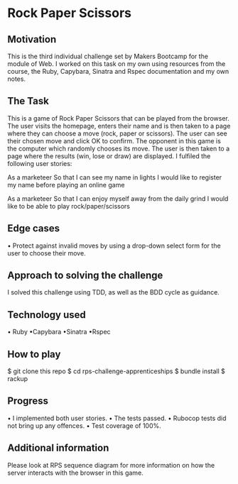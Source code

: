 # Rock Paper Scissors

## Motivation
This is the third individual challenge set by Makers Bootcamp for the module of Web. I worked on this task on my own using resources from the course, the Ruby, Capybara, Sinatra and Rspec documentation and my own notes.

## The Task
This is a game of Rock Paper Scissors that can be played from the browser. The user visits the homepage, enters their name and is then taken to a page where they can choose a move (rock, paper or scissors). The user can see their chosen move and click OK to confirm. The opponent in this game is the computer which randomly chooses its move. The user is then taken to a page where the results (win, lose or draw) are displayed. I fulfiled the following user stories:

As a marketeer
So that I can see my name in lights
I would like to register my name before playing an online game

As a marketeer
So that I can enjoy myself away from the daily grind
I would like to be able to play rock/paper/scissors

## Edge cases
• Protect against invalid moves by using a drop-down select form for the user to choose their move.

## Approach to solving the challenge
I solved this challenge using TDD, as well as the BDD cycle as guidance.

## Technology used
• Ruby •Capybara •Sinatra •Rspec

## How to play
$ git clone this repo
$ cd rps-challenge-apprenticeships
$ bundle install
$ rackup

## Progress
• I implemented both user stories.
• The tests passed.
• Rubocop tests did not bring up any offences.
• Test coverage of 100%.

## Additional information
Please look at RPS sequence diagram for more information on how the server interacts with the browser in this game.